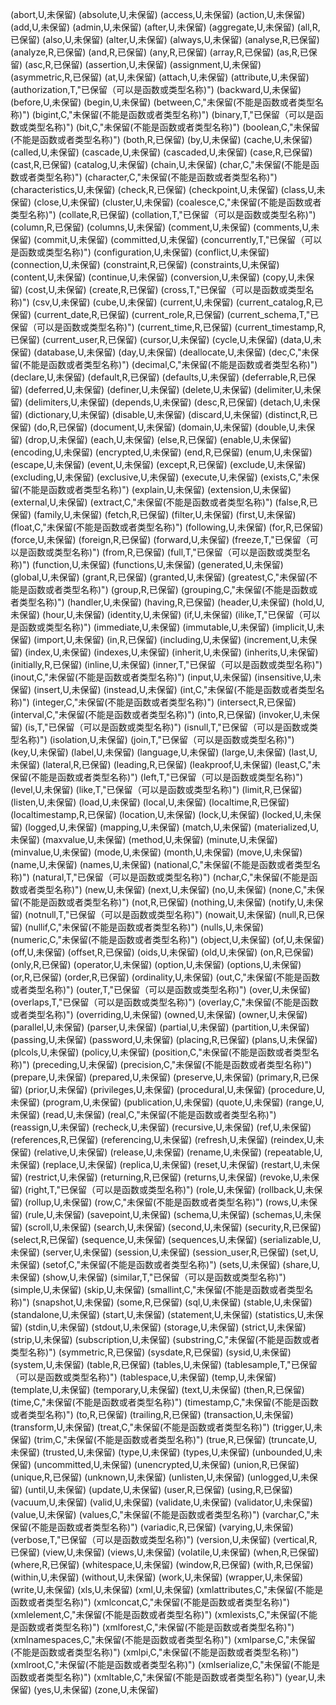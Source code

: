(abort,U,未保留)
(absolute,U,未保留)
(access,U,未保留)
(action,U,未保留)
(add,U,未保留)
(admin,U,未保留)
(after,U,未保留)
(aggregate,U,未保留)
(all,R,已保留)
(also,U,未保留)
(alter,U,未保留)
(always,U,未保留)
(analyse,R,已保留)
(analyze,R,已保留)
(and,R,已保留)
(any,R,已保留)
(array,R,已保留)
(as,R,已保留)
(asc,R,已保留)
(assertion,U,未保留)
(assignment,U,未保留)
(asymmetric,R,已保留)
(at,U,未保留)
(attach,U,未保留)
(attribute,U,未保留)
(authorization,T,"已保留（可以是函数或类型名称)")
(backward,U,未保留)
(before,U,未保留)
(begin,U,未保留)
(between,C,"未保留(不能是函数或者类型名称)")
(bigint,C,"未保留(不能是函数或者类型名称)")
(binary,T,"已保留（可以是函数或类型名称)")
(bit,C,"未保留(不能是函数或者类型名称)")
(boolean,C,"未保留(不能是函数或者类型名称)")
(both,R,已保留)
(by,U,未保留)
(cache,U,未保留)
(called,U,未保留)
(cascade,U,未保留)
(cascaded,U,未保留)
(case,R,已保留)
(cast,R,已保留)
(catalog,U,未保留)
(chain,U,未保留)
(char,C,"未保留(不能是函数或者类型名称)")
(character,C,"未保留(不能是函数或者类型名称)")
(characteristics,U,未保留)
(check,R,已保留)
(checkpoint,U,未保留)
(class,U,未保留)
(close,U,未保留)
(cluster,U,未保留)
(coalesce,C,"未保留(不能是函数或者类型名称)")
(collate,R,已保留)
(collation,T,"已保留（可以是函数或类型名称)")
(column,R,已保留)
(columns,U,未保留)
(comment,U,未保留)
(comments,U,未保留)
(commit,U,未保留)
(committed,U,未保留)
(concurrently,T,"已保留（可以是函数或类型名称)")
(configuration,U,未保留)
(conflict,U,未保留)
(connection,U,未保留)
(constraint,R,已保留)
(constraints,U,未保留)
(content,U,未保留)
(continue,U,未保留)
(conversion,U,未保留)
(copy,U,未保留)
(cost,U,未保留)
(create,R,已保留)
(cross,T,"已保留（可以是函数或类型名称)")
(csv,U,未保留)
(cube,U,未保留)
(current,U,未保留)
(current_catalog,R,已保留)
(current_date,R,已保留)
(current_role,R,已保留)
(current_schema,T,"已保留（可以是函数或类型名称)")
(current_time,R,已保留)
(current_timestamp,R,已保留)
(current_user,R,已保留)
(cursor,U,未保留)
(cycle,U,未保留)
(data,U,未保留)
(database,U,未保留)
(day,U,未保留)
(deallocate,U,未保留)
(dec,C,"未保留(不能是函数或者类型名称)")
(decimal,C,"未保留(不能是函数或者类型名称)")
(declare,U,未保留)
(default,R,已保留)
(defaults,U,未保留)
(deferrable,R,已保留)
(deferred,U,未保留)
(definer,U,未保留)
(delete,U,未保留)
(delimiter,U,未保留)
(delimiters,U,未保留)
(depends,U,未保留)
(desc,R,已保留)
(detach,U,未保留)
(dictionary,U,未保留)
(disable,U,未保留)
(discard,U,未保留)
(distinct,R,已保留)
(do,R,已保留)
(document,U,未保留)
(domain,U,未保留)
(double,U,未保留)
(drop,U,未保留)
(each,U,未保留)
(else,R,已保留)
(enable,U,未保留)
(encoding,U,未保留)
(encrypted,U,未保留)
(end,R,已保留)
(enum,U,未保留)
(escape,U,未保留)
(event,U,未保留)
(except,R,已保留)
(exclude,U,未保留)
(excluding,U,未保留)
(exclusive,U,未保留)
(execute,U,未保留)
(exists,C,"未保留(不能是函数或者类型名称)")
(explain,U,未保留)
(extension,U,未保留)
(external,U,未保留)
(extract,C,"未保留(不能是函数或者类型名称)")
(false,R,已保留)
(family,U,未保留)
(fetch,R,已保留)
(filter,U,未保留)
(first,U,未保留)
(float,C,"未保留(不能是函数或者类型名称)")
(following,U,未保留)
(for,R,已保留)
(force,U,未保留)
(foreign,R,已保留)
(forward,U,未保留)
(freeze,T,"已保留（可以是函数或类型名称)")
(from,R,已保留)
(full,T,"已保留（可以是函数或类型名称)")
(function,U,未保留)
(functions,U,未保留)
(generated,U,未保留)
(global,U,未保留)
(grant,R,已保留)
(granted,U,未保留)
(greatest,C,"未保留(不能是函数或者类型名称)")
(group,R,已保留)
(grouping,C,"未保留(不能是函数或者类型名称)")
(handler,U,未保留)
(having,R,已保留)
(header,U,未保留)
(hold,U,未保留)
(hour,U,未保留)
(identity,U,未保留)
(if,U,未保留)
(ilike,T,"已保留（可以是函数或类型名称)")
(immediate,U,未保留)
(immutable,U,未保留)
(implicit,U,未保留)
(import,U,未保留)
(in,R,已保留)
(including,U,未保留)
(increment,U,未保留)
(index,U,未保留)
(indexes,U,未保留)
(inherit,U,未保留)
(inherits,U,未保留)
(initially,R,已保留)
(inline,U,未保留)
(inner,T,"已保留（可以是函数或类型名称)")
(inout,C,"未保留(不能是函数或者类型名称)")
(input,U,未保留)
(insensitive,U,未保留)
(insert,U,未保留)
(instead,U,未保留)
(int,C,"未保留(不能是函数或者类型名称)")
(integer,C,"未保留(不能是函数或者类型名称)")
(intersect,R,已保留)
(interval,C,"未保留(不能是函数或者类型名称)")
(into,R,已保留)
(invoker,U,未保留)
(is,T,"已保留（可以是函数或类型名称)")
(isnull,T,"已保留（可以是函数或类型名称)")
(isolation,U,未保留)
(join,T,"已保留（可以是函数或类型名称)")
(key,U,未保留)
(label,U,未保留)
(language,U,未保留)
(large,U,未保留)
(last,U,未保留)
(lateral,R,已保留)
(leading,R,已保留)
(leakproof,U,未保留)
(least,C,"未保留(不能是函数或者类型名称)")
(left,T,"已保留（可以是函数或类型名称)")
(level,U,未保留)
(like,T,"已保留（可以是函数或类型名称)")
(limit,R,已保留)
(listen,U,未保留)
(load,U,未保留)
(local,U,未保留)
(localtime,R,已保留)
(localtimestamp,R,已保留)
(location,U,未保留)
(lock,U,未保留)
(locked,U,未保留)
(logged,U,未保留)
(mapping,U,未保留)
(match,U,未保留)
(materialized,U,未保留)
(maxvalue,U,未保留)
(method,U,未保留)
(minute,U,未保留)
(minvalue,U,未保留)
(mode,U,未保留)
(month,U,未保留)
(move,U,未保留)
(name,U,未保留)
(names,U,未保留)
(national,C,"未保留(不能是函数或者类型名称)")
(natural,T,"已保留（可以是函数或类型名称)")
(nchar,C,"未保留(不能是函数或者类型名称)")
(new,U,未保留)
(next,U,未保留)
(no,U,未保留)
(none,C,"未保留(不能是函数或者类型名称)")
(not,R,已保留)
(nothing,U,未保留)
(notify,U,未保留)
(notnull,T,"已保留（可以是函数或类型名称)")
(nowait,U,未保留)
(null,R,已保留)
(nullif,C,"未保留(不能是函数或者类型名称)")
(nulls,U,未保留)
(numeric,C,"未保留(不能是函数或者类型名称)")
(object,U,未保留)
(of,U,未保留)
(off,U,未保留)
(offset,R,已保留)
(oids,U,未保留)
(old,U,未保留)
(on,R,已保留)
(only,R,已保留)
(operator,U,未保留)
(option,U,未保留)
(options,U,未保留)
(or,R,已保留)
(order,R,已保留)
(ordinality,U,未保留)
(out,C,"未保留(不能是函数或者类型名称)")
(outer,T,"已保留（可以是函数或类型名称)")
(over,U,未保留)
(overlaps,T,"已保留（可以是函数或类型名称)")
(overlay,C,"未保留(不能是函数或者类型名称)")
(overriding,U,未保留)
(owned,U,未保留)
(owner,U,未保留)
(parallel,U,未保留)
(parser,U,未保留)
(partial,U,未保留)
(partition,U,未保留)
(passing,U,未保留)
(password,U,未保留)
(placing,R,已保留)
(plans,U,未保留)
(plcols,U,未保留)
(policy,U,未保留)
(position,C,"未保留(不能是函数或者类型名称)")
(preceding,U,未保留)
(precision,C,"未保留(不能是函数或者类型名称)")
(prepare,U,未保留)
(prepared,U,未保留)
(preserve,U,未保留)
(primary,R,已保留)
(prior,U,未保留)
(privileges,U,未保留)
(procedural,U,未保留)
(procedure,U,未保留)
(program,U,未保留)
(publication,U,未保留)
(quote,U,未保留)
(range,U,未保留)
(read,U,未保留)
(real,C,"未保留(不能是函数或者类型名称)")
(reassign,U,未保留)
(recheck,U,未保留)
(recursive,U,未保留)
(ref,U,未保留)
(references,R,已保留)
(referencing,U,未保留)
(refresh,U,未保留)
(reindex,U,未保留)
(relative,U,未保留)
(release,U,未保留)
(rename,U,未保留)
(repeatable,U,未保留)
(replace,U,未保留)
(replica,U,未保留)
(reset,U,未保留)
(restart,U,未保留)
(restrict,U,未保留)
(returning,R,已保留)
(returns,U,未保留)
(revoke,U,未保留)
(right,T,"已保留（可以是函数或类型名称)")
(role,U,未保留)
(rollback,U,未保留)
(rollup,U,未保留)
(row,C,"未保留(不能是函数或者类型名称)")
(rows,U,未保留)
(rule,U,未保留)
(savepoint,U,未保留)
(schema,U,未保留)
(schemas,U,未保留)
(scroll,U,未保留)
(search,U,未保留)
(second,U,未保留)
(security,R,已保留)
(select,R,已保留)
(sequence,U,未保留)
(sequences,U,未保留)
(serializable,U,未保留)
(server,U,未保留)
(session,U,未保留)
(session_user,R,已保留)
(set,U,未保留)
(setof,C,"未保留(不能是函数或者类型名称)")
(sets,U,未保留)
(share,U,未保留)
(show,U,未保留)
(similar,T,"已保留（可以是函数或类型名称)")
(simple,U,未保留)
(skip,U,未保留)
(smallint,C,"未保留(不能是函数或者类型名称)")
(snapshot,U,未保留)
(some,R,已保留)
(sql,U,未保留)
(stable,U,未保留)
(standalone,U,未保留)
(start,U,未保留)
(statement,U,未保留)
(statistics,U,未保留)
(stdin,U,未保留)
(stdout,U,未保留)
(storage,U,未保留)
(strict,U,未保留)
(strip,U,未保留)
(subscription,U,未保留)
(substring,C,"未保留(不能是函数或者类型名称)")
(symmetric,R,已保留)
(sysdate,R,已保留)
(sysid,U,未保留)
(system,U,未保留)
(table,R,已保留)
(tables,U,未保留)
(tablesample,T,"已保留（可以是函数或类型名称)")
(tablespace,U,未保留)
(temp,U,未保留)
(template,U,未保留)
(temporary,U,未保留)
(text,U,未保留)
(then,R,已保留)
(time,C,"未保留(不能是函数或者类型名称)")
(timestamp,C,"未保留(不能是函数或者类型名称)")
(to,R,已保留)
(trailing,R,已保留)
(transaction,U,未保留)
(transform,U,未保留)
(treat,C,"未保留(不能是函数或者类型名称)")
(trigger,U,未保留)
(trim,C,"未保留(不能是函数或者类型名称)")
(true,R,已保留)
(truncate,U,未保留)
(trusted,U,未保留)
(type,U,未保留)
(types,U,未保留)
(unbounded,U,未保留)
(uncommitted,U,未保留)
(unencrypted,U,未保留)
(union,R,已保留)
(unique,R,已保留)
(unknown,U,未保留)
(unlisten,U,未保留)
(unlogged,U,未保留)
(until,U,未保留)
(update,U,未保留)
(user,R,已保留)
(using,R,已保留)
(vacuum,U,未保留)
(valid,U,未保留)
(validate,U,未保留)
(validator,U,未保留)
(value,U,未保留)
(values,C,"未保留(不能是函数或者类型名称)")
(varchar,C,"未保留(不能是函数或者类型名称)")
(variadic,R,已保留)
(varying,U,未保留)
(verbose,T,"已保留（可以是函数或类型名称)")
(version,U,未保留)
(vertical,R,已保留)
(view,U,未保留)
(views,U,未保留)
(volatile,U,未保留)
(when,R,已保留)
(where,R,已保留)
(whitespace,U,未保留)
(window,R,已保留)
(with,R,已保留)
(within,U,未保留)
(without,U,未保留)
(work,U,未保留)
(wrapper,U,未保留)
(write,U,未保留)
(xls,U,未保留)
(xml,U,未保留)
(xmlattributes,C,"未保留(不能是函数或者类型名称)")
(xmlconcat,C,"未保留(不能是函数或者类型名称)")
(xmlelement,C,"未保留(不能是函数或者类型名称)")
(xmlexists,C,"未保留(不能是函数或者类型名称)")
(xmlforest,C,"未保留(不能是函数或者类型名称)")
(xmlnamespaces,C,"未保留(不能是函数或者类型名称)")
(xmlparse,C,"未保留(不能是函数或者类型名称)")
(xmlpi,C,"未保留(不能是函数或者类型名称)")
(xmlroot,C,"未保留(不能是函数或者类型名称)")
(xmlserialize,C,"未保留(不能是函数或者类型名称)")
(xmltable,C,"未保留(不能是函数或者类型名称)")
(year,U,未保留)
(yes,U,未保留)
(zone,U,未保留)

